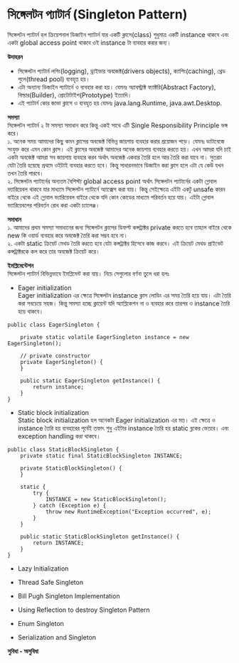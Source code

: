# সিঙ্গেলটন প্যাটার্ন  (Singleton Pattern)               
সিঙ্গেলটন প্যাটার্ন হল ক্রিয়েশনাল ডিজাইন প্যাটার্ন যার একটি ক্লাসে(class) শুধুমাত্র একটি instance থাকবে এবং একটা global access point থাকবে ওই instance টা ব্যবহার করার জন্য।             

**উদাহরন**           
* সিঙ্গেলটন প্যাটার্ন  লগিং(logging), ড্রাইভার অবজেক্ট(drivers objects), ক্যাশিং(caching), থ্রেড পুলে(thread pool) ব্যবহৃত হয়।                       
* এটা অন্যান্য ডিজাইন প্যাটার্নে ও ব্যবহার করা হয়। যেমনঃ অ্যাবস্ট্রাক্ট ফ্যাক্টরি(Abstract Factory), বিল্ডার(Builder), প্রোটোটাইপ(Prototype) ইত্যাদি।                            
* এই প্যাটার্ন কোর জাভা ক্লাসে ও ব্যবহৃত হয় যেমনঃ java.lang.Runtime, java.awt.Desktop.         

**সমস্যা**                   
সিঙ্গেলটন প্যাটার্ন  ২ টা সমস্যা সমাধান করে কিন্তু একই সাথে এটি Single Responsibility Principle ভঙ্গ করে।                
১. অনেক সময় আমাদের কিছু কমন ক্লাসের অবজেক্ট বিভিন্ন জায়গায় ব্যবহার করার প্রয়োজন পড়ে। যেমনঃ ডাটাবেজে সংযুক্ত করে এমন কোন ক্লাস। এই ক্লাসের অবজেক্ট আমাদের অনেক জায়গায় ব্যবহার করতে হয়। এখন আমরা যদি চাই একটা অবজেক্ট আমরা সব জায়গায় ব্যবহার করব অর্থাৎ অবজেক্ট একবার তৈরি হলে আর তৈরি করা যাবে না। সুতরাং যেটা তৈরি হয়েছে প্রথমে ওইটাই ব্যবহার করতে হবে। কিন্তু সাধারনভাবে ডিজাইন করা ক্লাস হলে এটা যে কেউ যখন তখন তৈরি পারবে।                                   
২. সিঙ্গেলটন প্যাটার্নের অন্যতম বৈশিস্ট্য global access point অর্থাৎ সিঙ্গেলটন প্যাটার্নের একটা গ্লোবাল ভ্যারিয়েবল থাকবে যার মাধ্যমে সিঙ্গেলটন প্যাটার্নে অ্যাক্সেস করা যায়। কিন্তু সেইক্ষেত্রে এইটা একটু unsafe কারন বাইরে থেকে এই গ্লোবাল ভ্যারিয়েবল বাইরে থেকে যদি কোন কোডের মাধ্যমে পরিবর্তন হয়ে যায়। এইটা গ্লোবাল ভ্যারিয়েবলের পরিবর্তন রোধ করা একটা চ্যালেঞ্জ।                             

**সমাধান**   
১. আমাদের প্রথম সমস্যা সমাধানের জন্য সিঙ্গেলটন ক্লাসের ডিফল্ট কন্সট্রাক্টর private করতে হবে তাহলে বাইরে থেকে new কি ওয়ার্ড ব্যবহার করে অবজেক্ট তৈরি করা সম্ভব হবে না।               
২. একটা static ক্রিয়েট মেথড তৈরি করতে হবে যেটা কন্সট্রাক্টর হিসেবে কাজ করবে। এই ক্রিয়েট মেথড প্রাইভেট কন্সট্রাক্টরকে কল করে তার অবজেক্ট ক্রিয়েট করে।         

**ইমপ্লিমেন্টেশন**                                 
সিঙ্গেলটন প্যাটার্ন  বিভিন্নভাবে ইমপ্লিমেন্ট করা যায়। নিচে সেগুলোর বর্ণনা তুলে ধরা হলঃ  

* Eager initialization                  
Eager initialization এর ক্ষেত্রে সিঙ্গেলটন instance ক্লাস লোডিং এর সময় তৈরি হয়ে যায়। এটা তৈরি করা সবচেয়ে সহজ। কিন্তু সমস্যা হচ্ছে ক্লায়েন্ট যদি অ্যাপ্লিকেশন না ও ব্যবহার করে তারপর ও instance তৈরি হয়ে থাকবে।           
                
```eagar
public class EagerSingleton {

    private static volatile EagerSingleton instance = new EagerSingleton();

    // private constructor
    private EagerSingleton() {
    }

    public static EagerSingleton getInstance() {
        return instance;
    }
}
```

* Static block initialization                 
Static block initialization হল অনেকটা Eager initialization এর মত। এই ক্ষেত্রে ও instance তৈরি হয় ব্যবহারের পূর্বেই তফাৎ শুধু এইটার instance তৈরি হয় static ব্লকের ভেতরে।  এবং exception handling করা থাকবে।                          

```staticblock
public class StaticBlockSingleton {
    private static final StaticBlockSingleton INSTANCE;

    private StaticBlockSingleton() {
    }

    static {
        try {
            INSTANCE = new StaticBlockSingleton();
        } catch (Exception e) {
            throw new RuntimeException("Exception occurred", e);
        }
    }

    public static StaticBlockSingleton getInstance() {
        return INSTANCE;
    }
}
```

* Lazy Initialization                   

* Thread Safe Singleton

* Bill Pugh Singleton Implementation

* Using Reflection to destroy Singleton Pattern

* Enum Singleton

* Serialization and Singleton


**সুবিধা - অসুবিধা**